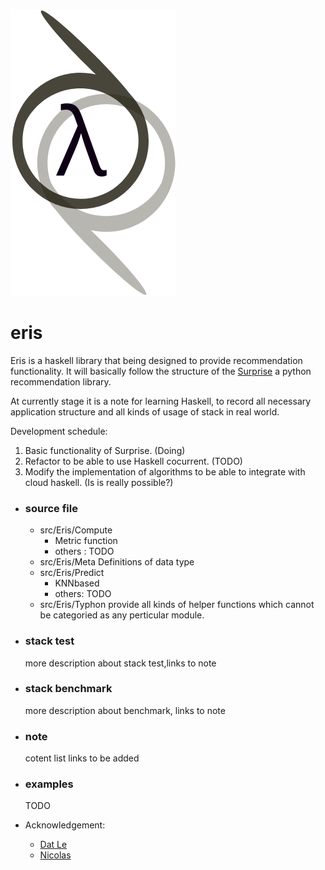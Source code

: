 ![eris logo](imgs/logo_grey.png)
# eris

Eris is a haskell library that being designed to provide recommendation functionality. It will basically follow the structure of the [Surprise](https://github.com/NicolasHug/Surprise) a python recommendation library.

At currently stage it is a note for learning Haskell, to record all necessary application structure and all kinds of usage of stack in real world.

Development schedule:
  1. Basic functionality of Surprise. (Doing)
  2. Refactor to be able to use Haskell cocurrent. (TODO)
  3. Modify the implementation of algorithms to be able to integrate with cloud haskell. (Is is really possible?)

- ### source file
  - src/Eris/Compute  
    - Metric function
    - others : TODO
  - src/Eris/Meta
    Definitions of data type
  - src/Eris/Predict
    - KNNbased
    - others: TODO
  - src/Eris/Typhon
    provide all kinds of helper functions which cannot be categoried as any perticular module.
- ### stack test
  more description about stack test,links to note  

- ### stack benchmark
  more description about benchmark, links to note

- ### note
  cotent list
  links to be added
- ### examples
  TODO

- Acknowledgement:
  - [Dat Le](https://github.com/lenguyenthedat)
  - [Nicolas](https://github.com/NicolasHug)
